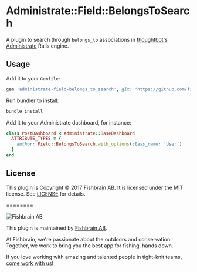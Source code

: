 # Administrate::Field::BelongsToSearch

A plugin to search through `belongs_to` associations in [thoughtbot's Administrate](https://github.com/thoughtbot/administrate) Rails engine.

## Usage

Add it to your `Gemfile`:

```ruby
gem 'administrate-field-belongs_to_search', git: 'https://github.com/fishbrain/administrate-field-belongs_to_search.git'
```

Run bundler to install:

```sh
bundle install
```

Add it to your Administrate dashboard, for instance:

```ruby
class PostDashboard < Administrate::BaseDashboard
  ATTRIBUTE_TYPES = {
    author: Field::BelongsToSearch.with_options(class_name: 'User')
  }
end
```

## License

This plugin is Copyright © 2017 Fishbrain AB. It is licensed under the MIT license. See [LICENSE](LICENSE) for details.

========

![Fishbrain AB](http://i.imgur.com/wOMiqE8.png)

This plugin is maintained by [Fishbrain AB](https://fishbrain.com).

At Fishbrain, we're passionate about the outdoors and conservation. Together, we work to bring you the best app for fishing, hands down.

If you love working with amazing and talented people in tight-knit teams, [come work with us](https://fishbrain.com/jobs/)!
